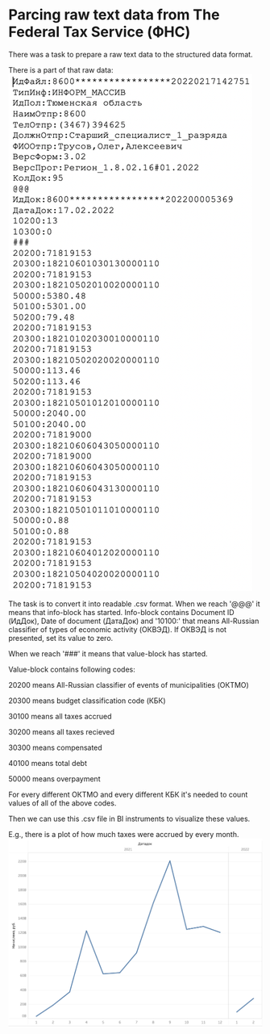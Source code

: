 # Parcing raw text data from The Federal Tax Service (ФНС)

There was a task to prepare a raw text data to the structured data format.

There is a part of that raw data:
![part_of_raw_data](part_of_raw_data.png)

The task is to convert it into readable .csv format. 
When we reach '@@@' it means that info-block has started.
Info-block contains Document ID (ИдДок), Date of document (ДатаДок) and '10100:' that means All-Russian classifier of types of economic activity (ОКВЭД). If ОКВЭД is not presented, set its value to zero.

When we reach '###' it means that value-block has started.

Value-block contains following codes:

20200 means All-Russian classifier of events of municipalities (ОКТМО)

20300 means budget classification code (КБК)

30100 means all taxes accrued

30200 means all taxes recieved

30300 means compensated

40100 means total debt

50000 means overpayment

For every different ОКТМО and every different КБК it's needed to count values of all of the above codes.

Then we can use this .csv file in BI instruments to visualize these values.

E.g., there is a plot of how much taxes were accrued by every month.
![taxes_accrued](taxes_accrued.png)
